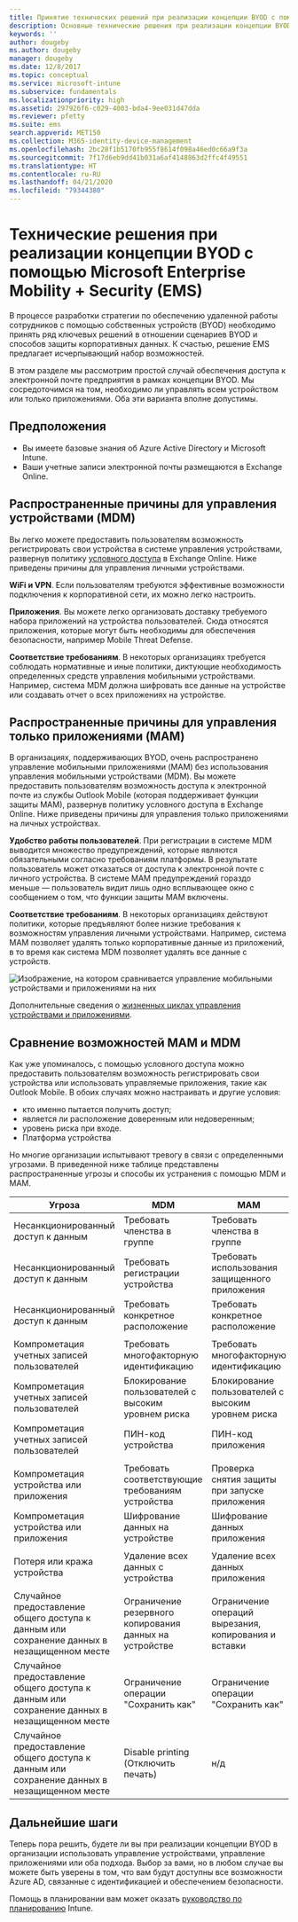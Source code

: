 ```yaml
---
title: Принятие технических решений при реализации концепции BYOD с помощью Enterprise Mobility + Security
description: Основные технические решения при реализации концепции BYOD и организации защиты корпоративных данных с помощью решения Microsoft Enterprise Mobility + Security.
keywords: ''
author: dougeby
ms.author: dougeby
manager: dougeby
ms.date: 12/8/2017
ms.topic: conceptual
ms.service: microsoft-intune
ms.subservice: fundamentals
ms.localizationpriority: high
ms.assetid: 297926f6-c029-4003-bda4-9ee031d47dda
ms.reviewer: pfetty
ms.suite: ems
search.appverid: MET150
ms.collection: M365-identity-device-management
ms.openlocfilehash: 2bc28f1b5170fb955f8614f098a46ed0c66a9f3a
ms.sourcegitcommit: 7f17d6eb9dd41b031a6af4148863d2ffc4f49551
ms.translationtype: HT
ms.contentlocale: ru-RU
ms.lasthandoff: 04/21/2020
ms.locfileid: "79344380"
---
```

# <a name="technology-decisions-for-enabling-byod-with-microsoft-enterprise-mobility--security-ems"></a>Технические решения при реализации концепции BYOD с помощью Microsoft Enterprise Mobility + Security (EMS)

В процессе разработки стратегии по обеспечению удаленной работы сотрудников с помощью собственных устройств (BYOD) необходимо принять ряд ключевых решений в отношении сценариев BYOD и способов защиты корпоративных данных. К счастью, решение EMS предлагает исчерпывающий набор возможностей.  

В этом разделе мы рассмотрим простой случай обеспечения доступа к электронной почте предприятия в рамках концепции BYOD. Мы сосредоточимся на том, необходимо ли управлять всем устройством или только приложениями. Оба эти варианта вполне допустимы.

## <a name="assumptions"></a>Предположения
* Вы имеете базовые знания об Azure Active Directory и Microsoft Intune.
* Ваши учетные записи электронной почты размещаются в Exchange Online.

## <a name="common-reasons-to-manage-the-device-mdm"></a>Распространенные причины для управления устройствами (MDM)
Вы легко можете предоставить пользователям возможность регистрировать свои устройства в системе управления устройствами, развернув политику [условного доступа](https://docs.microsoft.com/azure/active-directory/active-directory-conditional-access-azure-portal) в Exchange Online. Ниже приведены причины для управления личными устройствами.

**WiFi и VPN**. Если пользователям требуются эффективные возможности подключения к корпоративной сети, их можно легко настроить.

**Приложения**. Вы можете легко организовать доставку требуемого набора приложений на устройства пользователей. Сюда относятся приложения, которые могут быть необходимы для обеспечения безопасности, например Mobile Threat Defense.

**Соответствие требованиям**. В некоторых организациях требуется соблюдать нормативные и иные политики, диктующие необходимость определенных средств управления мобильными устройствами. Например, система MDM должна шифровать все данные на устройстве или создавать отчет о всех приложениях на устройстве.

## <a name="common-reasons-to-only-manage-the-apps-mam"></a>Распространенные причины для управления только приложениями (MAM)
В организациях, поддерживающих BYOD, очень распространено управление мобильными приложениями (MAM) без использования управления мобильными устройствами (MDM). Вы можете предоставить пользователям возможность доступа к электронной почте из службы Outlook Mobile (которая поддерживает функции защиты MAM), развернув политику условного доступа в Exchange Online. Ниже приведены причины для управления только приложениями на личных устройствах.

**Удобство работы пользователей**. При регистрации в системе MDM выводится множество предупреждений, которые являются обязательными согласно требованиям платформы. В результате пользователь может отказаться от доступа к электронной почте с личного устройства. В системе MAM предупреждений гораздо меньше — пользователь видит лишь одно всплывающее окно с сообщением о том, что функции защиты MAM включены.

**Соответствие требованиям**. В некоторых организациях действуют политики, которые предъявляют более низкие требования к возможностям управления личными устройствами. Например, система MAM позволяет удалять только корпоративные данные из приложений, в то время как система MDM позволяет удалять все данные с устройств.

![Изображение, на котором сравнивается управление мобильными устройствами и приложениями на них](./media/byod-technology-decisions/byod-app-device-mgmt.png)

Дополнительные сведения о [жизненных циклах управления устройствами и приложениями](device-lifecycle.md).

## <a name="mdm-vs-mam-capability-comparison"></a>Сравнение возможностей MAM и MDM
Как уже упоминалось, с помощью условного доступа можно предоставить пользователям возможность регистрировать свои устройства или использовать управляемые приложения, такие как Outlook Mobile. В обоих случаях можно настраивать и другие условия:

* кто именно пытается получить доступ;
* является ли расположение доверенным или недоверенным;
* уровень риска при входе.
* Платформа устройства

Но многие организации испытывают тревогу в связи с определенными угрозами.  В приведенной ниже таблице представлены распространенные угрозы и способы их устранения с помощью MDM и MAM.

| Угроза   |   MDM  |   MAM  |
|------------|--------|--------|
|Несанкционированный доступ к данным | Требовать членства в группе | Требовать членства в группе |
|Несанкционированный доступ к данным | Требовать регистрации устройства | Требовать использования защищенного приложения |
|Несанкционированный доступ к данным | Требовать конкретное расположение | Требовать конкретное расположение |
| | | |
|Компрометация учетных записей пользователей| Требовать многофакторную идентификацию | Требовать многофакторную идентификацию|
|Компрометация учетных записей пользователей | Блокирование пользователей с высоким уровнем риска | Блокирование пользователей с высоким уровнем риска |
|Компрометация учетных записей пользователей | ПИН-код устройства | ПИН-код приложения |
| | | |
| Компрометация устройства или приложения | Требовать соответствующие требованиям устройства | Проверка снятия защиты при запуске приложения |
| Компрометация устройства или приложения | Шифрование данных на устройстве | Шифрование данных приложения |
| | | |
|Потеря или кража устройства | Удаление всех данных с устройства | Удаление всех данных приложения|
| | | |
| Случайное предоставление общего доступа к данным или сохранение данных в незащищенном месте | Ограничение резервного копирования данных на устройстве | Ограничение операций вырезания, копирования и вставки|
| Случайное предоставление общего доступа к данным или сохранение данных в незащищенном месте | Ограничение операции "Сохранить как" | Ограничение операции "Сохранить как" |
|Случайное предоставление общего доступа к данным или сохранение данных в незащищенном месте | Disable printing (Отключить печать) | н/д|

## <a name="next-steps"></a>Дальнейшие шаги
Теперь пора решить, будете ли вы при реализации концепции BYOD в организации использовать управление устройствами, управление приложениями или оба подхода. Выбор за вами, но в любом случае вы можете быть уверены в том, что вам будут доступны все возможности Azure AD, связанные с идентификацией и обеспечением безопасности.  

Помощь в планировании вам может оказать [руководство по планированию](planning-guide.md) Intune.
